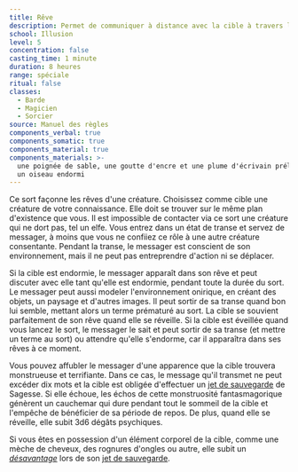 ```yaml
---
title: Rêve
description: Permet de communiquer à distance avec la cible à travers les rêves.
school: Illusion
level: 5
concentration: false
casting_time: 1 minute
duration: 8 heures
range: spéciale
ritual: false
classes:
  - Barde
  - Magicien
  - Sorcier
source: Manuel des règles
components_verbal: true
components_somatic: true
components_material: true
components_materials: >-
  une poignée de sable, une goutte d'encre et une plume d'écrivain prélevée sur
  un oiseau endormi
---
```

Ce sort façonne les rêves d'une créature. Choisissez comme cible une créature de votre connaissance. Elle doit se trouver sur le même plan d'existence que vous. Il est impossible de contacter via ce sort une créature qui ne dort pas, tel un elfe. Vous entrez dans un état de transe et servez de messager, à moins que vous ne confiiez ce rôle à une autre créature consentante. Pendant la transe, le messager est conscient de son environnement, mais il ne peut pas entreprendre d'action ni se déplacer.

Si la cible est endormie, le messager apparaît dans son rêve et peut discuter avec elle tant qu'elle est endormie, pendant toute la durée du sort. Le messager peut aussi modeler l'environnement onirique, en créant des objets, un paysage et d'autres images. Il peut sortir de sa transe quand bon lui semble, mettant alors un terme prématuré au sort. La cible se souvient parfaitement de son rêve quand elle se réveille. Si la cible est éveillée quand vous lancez le sort, le messager le sait et peut sortir de sa transe (et mettre un terme au sort) ou attendre qu'elle s'endorme, car il apparaîtra dans ses rêves à ce moment.

Vous pouvez affubler le messager d'une apparence que la cible trouvera monstrueuse et terrifiante. Dans ce cas, le message qu'il transmet ne peut excéder dix mots et la cible est obligée d'effectuer un [jet de sauvegarde](/utiliser-les-caracteristiques/#jets-de-sauvegarde) de Sagesse. Si elle échoue, les échos de cette monstruosité fantasmagorique génèrent un cauchemar qui dure pendant tout le sommeil de la cible et l'empêche de bénéficier de sa période de repos. De plus, quand elle se réveille, elle subit 3d6 dégâts psychiques.

Si vous êtes en possession d'un élément corporel de la cible, comme une mèche de cheveux, des rognures d'ongles ou autre, elle subit un [_désavantage_](/utiliser-les-caracteristiques/#avantage-et-desavantage) lors de son [jet de sauvegarde](/utiliser-les-caracteristiques/#jets-de-sauvegarde).
